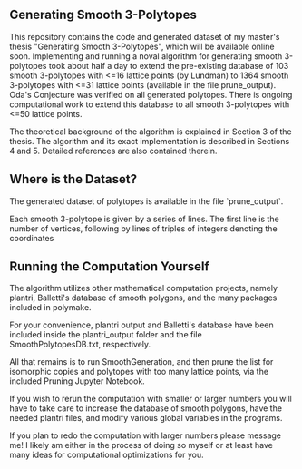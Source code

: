 <h2>Generating Smooth 3-Polytopes</h2>
<p>This repository contains the code and generated dataset of my master's thesis "Generating Smooth 3-Polytopes", which will be available online soon. Implementing and running a noval algorithm for generating smooth 3-polytopes took about half a day to extend the pre-existing database of 103 smooth 3-polytopes with <=16 lattice points (by Lundman) to 1364 smooth 3-polytopes with <=31 lattice points (available in the file prune_output). Oda's Conjecture was verified on all generated polytopes. There is ongoing computational work to extend this database to all smooth 3-polytopes with <=50 lattice points. </p>

<p>The theoretical background of the algorithm is explained in Section 3 of the thesis. The algorithm and its exact implementation is described in Sections 4 and 5. Detailed references are also contained therein.</p>

<h2>Where is the Dataset?</h2>
<p>The generated dataset of polytopes is available in the file `prune_output`.</p>

<p>Each smooth 3-polytope is given by a series of lines. The first line is the number of vertices, following by lines of triples of integers denoting the coordinates</p>

<h2>Running the Computation Yourself</h2>
<p>The algorithm utilizes other mathematical computation projects, namely plantri, Balletti's database of smooth polygons, and the many packages included in polymake. </p>

<p>For your convenience, plantri output and Balletti's database have been included inside the plantri_output folder and the file SmoothPolytopesDB.txt, respectively.</p>

<p>All that remains is to run SmoothGeneration, and then prune the list for isomorphic copies and polytopes with too many lattice points, via the included Pruning Jupyter Notebook.</p>

<p>If you wish to rerun the computation with smaller or larger numbers you will have to take care to increase the database of smooth polygons, have the needed plantri files, and modify various global variables in the programs.</p>

<p>If you plan to redo the computation with larger numbers please message me! I likely am either in the process of doing so myself or at least have many ideas for computational optimizations for you.</p>



